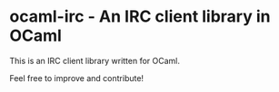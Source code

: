 # ocaml-irc - An IRC client library in OCaml

This is an IRC client library written for OCaml.

Feel free to improve and contribute!